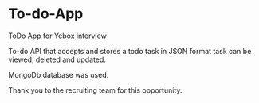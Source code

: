 # To-do-App
ToDo App for Yebox interview

To-do API that accepts and stores a todo task in JSON format
task can be viewed, deleted and updated.

MongoDb database was used.

Thank you to the recruiting team for this opportunity.
